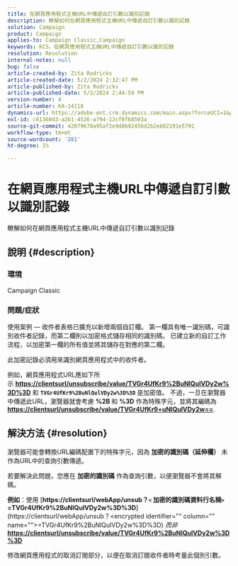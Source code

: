 ```yaml
---
title: 在網頁應用程式主機URL中傳遞自訂引數以識別記錄
description: 瞭解如何在網頁應用程式主機URL中傳遞自訂引數以識別記錄
solution: Campaign
product: Campaign
applies-to: Campaign Classic,Campaign
keywords: KCS，在網頁應用程式主機URL中傳遞自訂引數以識別記錄
resolution: Resolution
internal-notes: null
bug: false
article-created-by: Zita Rodricks
article-created-date: 5/2/2024 2:32:47 PM
article-published-by: Zita Rodricks
article-published-date: 5/2/2024 2:44:59 PM
version-number: 4
article-number: KA-14118
dynamics-url: https://adobe-ent.crm.dynamics.com/main.aspx?forceUCI=1&pagetype=entityrecord&etn=knowledgearticle&id=7955dad4-9008-ef11-9f8a-6045bd026dc7
exl-id: c61360d3-a2b1-4526-a794-12cf0f68503a
source-git-commit: 42079670a95af2e9d8b92456d2b2eb02191e5791
workflow-type: tm+mt
source-wordcount: '281'
ht-degree: 1%

---
```


# 在網頁應用程式主機URL中傳遞自訂引數以識別記錄


瞭解如何在網頁應用程式主機URL中傳遞自訂引數以識別記錄

## 說明 {#description}


### 環境

Campaign Classic

### 問題/症狀

使用案例 — 收件者表格已擴充以新增兩個自訂欄。 第一欄具有唯一識別碼，可識別收件者記錄，而第二欄則以加密格式儲存相同的識別碼。 已建立新的自訂工作流程，以加密第一欄的所有值並將其儲存在對應的第二欄。

此加密記錄必須用來識別網頁應用程式中的收件者。

例如，網頁應用程式URL應如下所示 [<b>https://clientsurl/unsubscribe/value/TVGr4UfKr9%2BuNlQulVDy2w%3D%3D</b>](https://clientsurl/unsubscribe/value/TVGr4UfKr9%2BuNlQulVDy2w%3D%3D) 和 <b>`TVGr4UfKr9%2BuNlQulVDy2w%3D%3D`</b> 是加密值。 不過，一旦在瀏覽器中傳遞此URL，瀏覽器就會考慮 <b>%2B </b>和 <b>%3D</b> 作為特殊字元，並將其編碼為[<b>https://clientsurl/unsubscribe/value/TVGr4UfKr9+uNlQulVDy2w==</b>](https://&amp;nbsp;https://clientsurl/unsubscribe/value/TVGr4UfKr9+uNlQulVDy2w==).


## 解決方法 {#resolution}


瀏覽器可能會轉換URL編碼配置下的特殊字元，因為 <b>加密的識別碼（延伸欄）</b> 未作為URL中的查詢引數傳遞。

若要解決此問題，您應在 <b>加密的識別碼</b> 作為查詢引數，以便瀏覽器不會將其解碼。

<b>例如</b>：使用 [<b>https://clientsurl/webApp/unsub？`<` 加密的識別碼資料行名稱`>` =TVGr4UfKr9%2BuNlQulVDy2w%3D%3D</b>](https://clientsurl/webApp/unsub？&lt;encrypted identifier=&quot;&quot; column=&quot;&quot; name=&quot;&quot;>=TVGr4UfKr9%2BuNlQulVDy2w%3D%3D) *而非*[<b> https://clientsurl/unsubscribe/value/TVGr4UfKr9%2BuNlQulVDy2w%3D%3D</b>](https://clientsurl/unsubscribe/value/TVGr4UfKr9%2BuNlQulVDy2w%3D%3D)

修改網頁應用程式的取消訂閱部分，以便在取消訂閱收件者時考量此個別引數。
